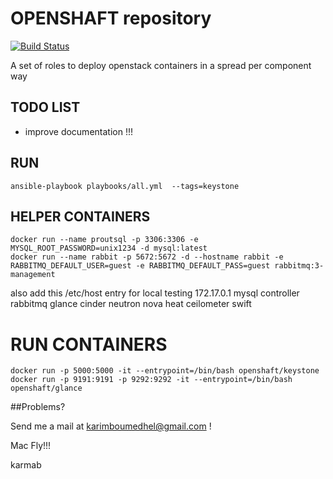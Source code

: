 # OPENSHAFT repository

[![Build Status](https://travis-ci.org/karmab/openshaft.svg?branch=master)](https://travis-ci.org/karmab/openshaft)

A set of roles to deploy openstack containers in a spread per component way

## TODO LIST

- improve documentation !!!

## RUN

```
ansible-playbook playbooks/all.yml  --tags=keystone
```

## HELPER CONTAINERS

```
docker run --name proutsql -p 3306:3306 -e MYSQL_ROOT_PASSWORD=unix1234 -d mysql:latest
docker run --name rabbit -p 5672:5672 -d --hostname rabbit -e RABBITMQ_DEFAULT_USER=guest -e RABBITMQ_DEFAULT_PASS=guest rabbitmq:3-management
```

also add this /etc/host entry for local testing
172.17.0.1 mysql controller rabbitmq glance cinder neutron nova heat ceilometer swift

# RUN CONTAINERS
```
docker run -p 5000:5000 -it --entrypoint=/bin/bash openshaft/keystone
docker run -p 9191:9191 -p 9292:9292 -it --entrypoint=/bin/bash openshaft/glance
```
##Problems?

Send me a mail at [karimboumedhel@gmail.com](mailto:karimboumedhel@gmail.com) !

Mac Fly!!!

karmab
